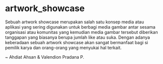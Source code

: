 # artwork_showcase

Sebuah artwork showcase merupakan salah satu konsep media atau aplikasi yang sering digunakan untuk berbagi media gambar 
antar sesama organisasi atau komunitas yang kemudian media gambar tersebut diberikan tanggapan yang biasanya berupa jumlah like atau suka. 
Dengan adanya keberadaan sebuah artwork showcase akan sangat bermanfaat bagi si pemilik karya dan orang-orang yang menyukai hal terkait.

~ Ahdiat Ahsan & Valendion Pradana P.
